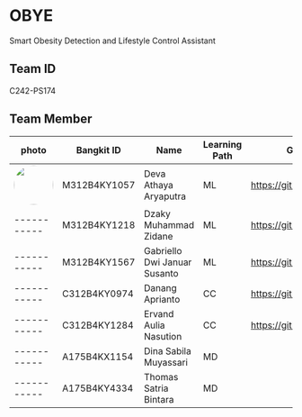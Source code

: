 # OBYE

Smart Obesity Detection and Lifestyle Control Assistant

## Team ID

C242-PS174


## Team Member

photo| Bangkit ID  | Name                            | Learning Path | GitHub Profile                                          |
| ----------- | ----------- | ------------------------------- | ------------- | --------------------------------- |
| <img src="https://github.com/Masdeppp.png" width="70" style="border-radius:50%"> | M312B4KY1057 | Deva Athaya Aryaputra          | ML            | https://github.com/Masdeppp             |
| ----------- | M312B4KY1218 | Dzaky Muhammad Zidane          | ML            | https://github.com/ZaneWibs |
| ----------- | M312B4KY1567 | Gabriello Dwi Januar Susanto   | ML            | https://github.com/gabriellodwi            |
| ----------- | C312B4KY0974 | Danang Aprianto                | CC            | https://github.com/Pr1nzx               |
| ----------- | C312B4KY1284 | Ervand Aulia Nasution          | CC            | https://github.com/ErvandAulia          |
| ----------- | A175B4KX1154  | Dina Sabila Muyassari         | MD            |    |
| ----------- | A175B4KY4334  | Thomas Satria Bintara         | MD            |    |

